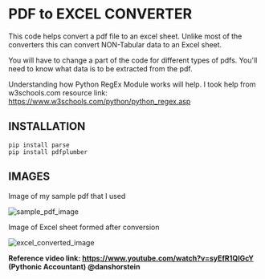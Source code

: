 
# PDF to EXCEL CONVERTER

This code helps convert a pdf file to an excel sheet.
Unlike most of the converters this can convert NON-Tabular data to an Excel sheet.
 
 
You will have to change a part of the code for different types of pdfs. 
You'll need to know what data is to be extracted from the pdf.
 
 
Understanding how Python RegEx Module works will help.
I took help from w3schools.com
resource link: https://www.w3schools.com/python/python_regex.asp

## INSTALLATION 
    pip install parse 
    pip install pdfplumber


## IMAGES 

Image of my sample pdf that I used

![sample_pdf_image](https://user-images.githubusercontent.com/68302187/146412556-8024b243-7452-45a2-b2f0-1a4485bccb45.png)


Image of Excel sheet formed after conversion


![excel_converted_image](https://user-images.githubusercontent.com/68302187/146412574-5a2e2413-1289-4fe3-bdd8-faf64dd5b89f.png)


**Reference video link: https://www.youtube.com/watch?v=syEfR1QIGcY (Pythonic Accountant)
@danshorstein**
